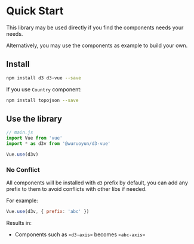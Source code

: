 # Quick Start

This library may be used directly if you find the components needs your needs.

Alternatively, you may use the components as example to build your own.

## Install

```bash
npm install d3 d3-vue --save
```

If you use `Country` component:

```bash
npm install topojson --save
```

## Use the library

```javascript
// main.js
import Vue from 'vue'
import * as d3v from '@wuruoyun/d3-vue'

Vue.use(d3v)
```

### No Conflict

All components will be installed with `d3` prefix by default, you can add any prefix 
to them to avoid conflicts with other libs if needed.

For example:

```javascript
Vue.use(d3v, { prefix: 'abc' })
```

Results in:

* Components such as `<d3-axis>` becomes `<abc-axis>`